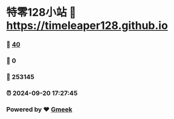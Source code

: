 # 特零128小站 :link: https://timeleaper128.github.io 
### :page_facing_up: [40](https://timeleaper128.github.io/tag.html) 
### :speech_balloon: 0 
### :hibiscus: 253145 
### :alarm_clock: 2024-09-20 17:27:45 
### Powered by :heart: [Gmeek](https://github.com/Meekdai/Gmeek)
